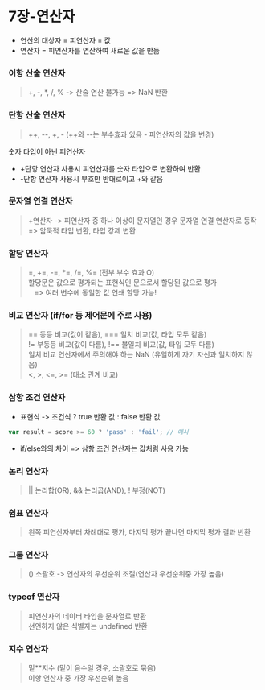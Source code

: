 # 7장-연산자
* 연산의 대상자 = 피연산자 = 값
* 연산자 = 피연산자를 연산하여 새로운 값을 만듦  

### 이항 산술 연산자
> +, -, *, /, %  -> 산술 연산 불가능 => NaN 반환
### 단항 산술 연산자
> ++, --, +, - (++와 --는 부수효과 있음 - 피연산자의 값을 변경)

숫자 타입이 아닌 피연산자
* +단항 연산자 사용시 피연산자를 숫자 타입으로 변환하여 반환
* -단항 연산자 사용시 부호만 반대로이고 +와 같음

### 문자열 연결 연산자
> +연산자 -> 피연산자 중 하나 이상이 문자열인 경우 문자열 연결 연산자로 동작 => 암묵적 타입 변환, 타입 강제 변환

### 할당 연산자
> =, +=, -=, *=, /=, %= (전부 부수 효과 O)  
> 할당문은 값으로 평가되는 표현식인 문으로서 할당된 값으로 평가  
> &nbsp;&nbsp; => 여러 변수에 동일한 값 연쇄 할당 가능!

### 비교 연산자 (if/for 등 제어문에 주로 사용)
> == 동등 비교(값이 같음), === 일치 비교(값, 타입 모두 같음)  
> != 부동등 비교(값이 다름), !== 불일치 비교(값, 타입 모두 다름)  
> 일치 비교 연산자에서 주의해야 하는 NaN (유일하게 자기 자신과 일치하지 않음)  
> <, >, <=, >= (대소 관계 비교)

### 삼항 조건 연산자
* 표현식 -> 조건식 ? true 반환 값 : false 반환 값
```javascript
var result = score >= 60 ? 'pass' : 'fail'; // 예시
```
* if/else와의 차이 => 삼항 조건 연산자는 값처럼 사용 가능

### 논리 연산자
> || 논리합(OR), && 논리곱(AND), ! 부정(NOT)

### 쉼표 연산자
> 왼쪽 피연산자부터 차례대로 평가, 마지막 평가 끝나면 마지막 평가 결과 반환

### 그룹 연산자
> () 소괄호 -> 연산자의 우선순위 조절(연산자 우선순위중 가장 높음)

### typeof 연산자
> 피연산자의 데이터 타입을 문자열로 반환  
> 선언하지 않은 식별자는 undefined 반환

### 지수 연산자
> 밑**지수 (밑이 음수일 경우, 소괄호로 묶음)  
> 이항 연산자 중 가장 우선순위 높음